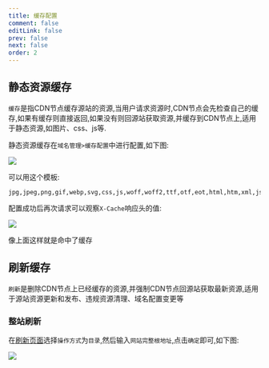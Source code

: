 ```yaml
---
title: 缓存配置
comment: false
editLink: false
prev: false
next: false
order: 2
---
```


## 静态资源缓存

`缓存`是指CDN节点缓存源站的资源,当用户请求资源时,CDN节点会先检查自己的缓存,如果有缓存则直接返回,如果没有则回源站获取资源,并缓存到CDN节点上,适用于静态资源,如图片、css、js等.

静态资源缓存在`域名管理>缓存配置`中进行配置,如下图:

![](https://cdn.jsdelivr.net/gh/hhypygy/picx-images-hosting@master/image.26l7osp3o7.webp)

可以用这个模板:

```text
jpg,jpeg,png,gif,webp,svg,css,js,woff,woff2,ttf,otf,eot,html,htm,xml,json,txt,pdf,doc,docx,xls,xlsx,ppt,pptx,zip,rar,7z,mp3,mp4,avi,mov,webm
```

配置成功后再次请求可以观察`X-Cache`响应头的值:

![](https://cdn.jsdelivr.net/gh/hhypygy/picx-images-hosting@master/image.9kfwxkhcqa.webp)

像上面这样就是命中了缓存

## 刷新缓存

`刷新`是删除CDN节点上已经缓存的资源,并强制CDN节点回源站获取最新资源,适用于源站资源更新和发布、违规资源清理、域名配置变更等

### 整站刷新

在[刷新页面](https://cdn.console.aliyun.com/refresh/cache)选择`操作方式`为`目录`,然后输入`网站完整根地址`,点击`确定`即可,如下图:

![](https://cdn.jsdelivr.net/gh/hhypygy/picx-images-hosting@master/image.2veh8smfcw.webp)
